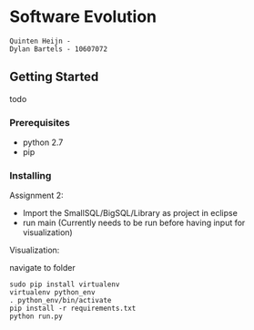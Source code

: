 # Software Evolution

```
Quinten Heijn -
Dylan Bartels - 10607072
```

## Getting Started

todo

### Prerequisites

- python 2.7
- pip

### Installing

Assignment 2:

- Import the SmallSQL/BigSQL/Library as project in eclipse
- run main (Currently needs to be run before having input for visualization)

Visualization:

navigate to folder

```
sudo pip install virtualenv
virtualenv python_env
. python_env/bin/activate
pip install -r requirements.txt
python run.py
```
